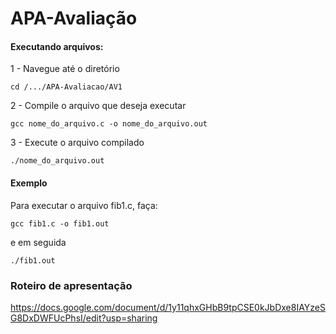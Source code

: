 # APA-Avaliação

#### Executando arquivos:

  1 - Navegue até o diretório
  ```
  cd /.../APA-Avaliacao/AV1
  ```
  2 - Compile o arquivo que deseja executar
  ```
  gcc nome_do_arquivo.c -o nome_do_arquivo.out 
  ```      
  3 - Execute o arquivo compilado
  ```
  ./nome_do_arquivo.out
  ```

#### Exemplo
Para executar o arquivo fib1.c, faça:
  ```
  gcc fib1.c -o fib1.out 
  ```   
  e em seguida
  ```
  ./fib1.out
  ```

### Roteiro de apresentação

  https://docs.google.com/document/d/1y11qhxGHbB9tpCSE0kJbDxe8IAYzeSG8DxDWFUcPhsI/edit?usp=sharing
